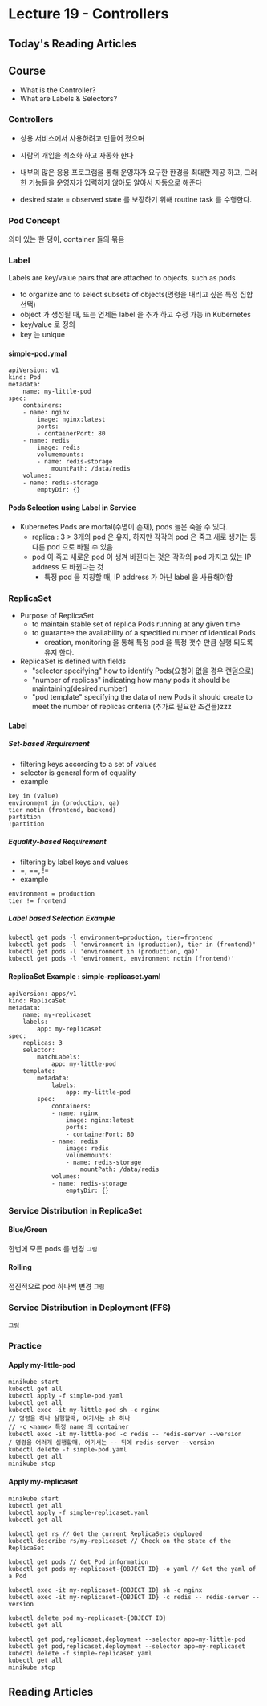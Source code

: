 # Lecture 19 - Controllers

## Today's Reading Articles

## Course
- What is the Controller?
- What are Labels & Selectors?

### Controllers
- 상용 서비스에서 사용하려고 만들어 졌으며
- 사람의 개입을 최소화 하고 자동화 한다
- 내부의 많은 응용 프로그램을 통해 운영자가 요구한 환경을 최대한 제공 하고,
그러한 기능들을 운영자가 입력하지 않아도 알아서 자동으로 해준다

- desired state = observed state 를 보장하기 위해 routine task 를 수행한다.

### Pod Concept
의미 있는 한 덩이, container 들의 묶음

### Label
Labels are key/value pairs that are attached to objects, such as pods

- to organize and to select subsets of objects(명령을 내리고 싶은 특정 집합 선택) 
- object 가 생성될 때, 또는 언제든 label 을 추가 하고 수정 가능 in Kubernetes
- key/value 로 정의
- key 는 unique

#### simple-pod.ymal
``` 
apiVersion: v1
kind: Pod
metadata:
    name: my-little-pod
spec:
    containers:
    - name: nginx
        image: nginx:latest
        ports:
        - containerPort: 80
    - name: redis
        image: redis
        volumemounts:
        - name: redis-storage
            mountPath: /data/redis
    volumes:
    - name: redis-storage
        emptyDir: {}
```

#### Pods Selection using Label in Service
- Kubernetes Pods are mortal(수명이 존재), pods 들은 죽을 수 있다.
    - replica : 3 > 3개의 pod 은 유지, 하지만 각각의 pod 은 죽고 새로 생기는 등 다른 pod 으로 바뀔 수 있음
    - pod 이 죽고 새로운 pod 이 생겨 바뀐다는 것은 각각의 pod 가지고 있는 IP address 도 바뀐다는 것 
        - 특정 pod 을 지칭할 때, IP address  가 아닌 label 을 사용해야함   

### ReplicaSet
- Purpose of ReplicaSet
    - to maintain stable set of replica Pods running at any given time
    - to guarantee the availability of a specified number of identical Pods
        - creation, monitoring 을 통해 특정 pod 을 특정 갯수 만큼 실행 되도록 유지 한다.
- ReplicaSet is defined with fields
    - "selector specifying" how to identify Pods(요청이 없을 경우 랜덤으로)
    - "number of replicas" indicating how many pods it should be maintaining(desired number)
    - "pod template" specifying the data of new Pods it should create to meet the number of replicas criteria (추가로 필요한 조건들)zzz

#### Label
##### Set-based Requirement
- filtering keys according to a set of values
- selector is general form of equality
- example
``` 
key in (value)
environment in (production, qa)
tier notin (frontend, backend)
partition
!partition
```

##### Equality-based Requirement
- filtering by label keys and values
- =, ==, !=
- example
``` 
environment = production
tier != frontend
```

##### Label based Selection Example
``` 
kubectl get pods -l environment=production, tier=frontend
kubectl get pods -l 'environment in (production), tier in (frontend)'
kubectl get pods -l 'environment in (production, qa)'
kubectl get pods -l 'environment, environment notin (frontend)'
```

#### ReplicaSet Example : simple-replicaset.yaml
``` 
apiVersion: apps/v1
kind: ReplicaSet
metadata:
    name: my-replicaset
    labels:
        app: my-replicaset
spec:
    replicas: 3
    selector:
        matchLabels:
            app: my-little-pod
    template:
        metadata:
            labels:
                app: my-little-pod
        spec:
            containers:
            - name: nginx
                image: nginx:latest
                ports:
                - containerPort: 80
            - name: redis
                image: redis
                volumemounts:
                - name: redis-storage
                    mountPath: /data/redis
            volumes:
            - name: redis-storage
                emptyDir: {}
```

### Service Distribution in ReplicaSet
#### Blue/Green
한번에 모든 pods 를 변경
`그림`

#### Rolling
점진적으로 pod 하나씩 변경
`그림`

### Service Distribution in Deployment (FFS)
`그림`

### Practice
#### Apply my-little-pod
``` 
minikube start
kubectl get all
kubectl apply -f simple-pod.yaml
kubectl get all
kubectl exec -it my-little-pod sh -c nginx 
// 명령을 하나 실행할때, 여기서는 sh 하나
// -c <name> 특정 name 의 container
kubectl exec -it my-little-pod -c redis -- redis-server --version   
/ 명령을 여러개 실행할때, 여기서는 -- 뒤에 redis-server --version
kubectl delete -f simple-pod.yaml
kubectl get all
minikube stop
```

#### Apply my-replicaset
```
minikube start
kubectl get all
kubectl apply -f simple-replicaset.yaml
kubectl get all

kubectl get rs // Get the current ReplicaSets deployed
kubectl describe rs/my-replicaset // Check on the state of the ReplicaSet

kubectl get pods // Get Pod information
kubectl get pods my-replicaset-{OBJECT ID} -o yaml // Get the yaml of a Pod

kubectl exec -it my-replicaset-{OBJECT ID} sh -c nginx
kubectl exec -it my-replicaset-{OBJECT ID} -c redis -- redis-server --version 

kubectl delete pod my-replicaset-{OBJECT ID}
kubectl get all

kubectl get pod,replicaset,deployment --selector app=my-little-pod
kubectl get pod,replicaset,deployment --selector app=my-replicaset
kubectl delete -f simple-replicaset.yaml
kubectl get all
minikube stop
```


## Reading Articles

